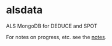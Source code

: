 # alsdata
ALS MongoDB for DEDUCE and SPOT

For notes on progress, etc. see the [notes](docs/notes.md).
